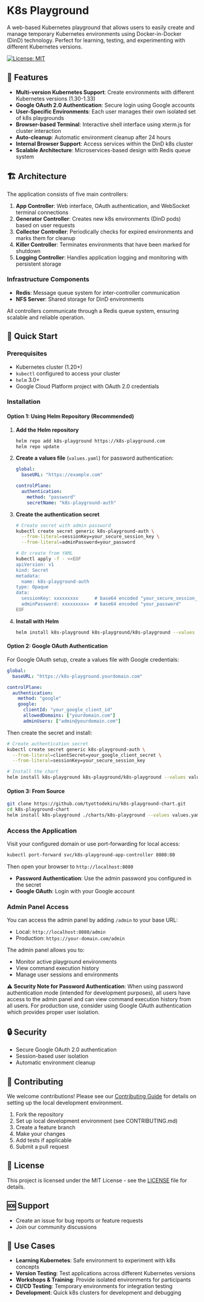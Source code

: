 # K8s Playground

A web-based Kubernetes playground that allows users to easily create and manage temporary Kubernetes environments using Docker-in-Docker (DinD) technology. Perfect for learning, testing, and experimenting with different Kubernetes versions.

[![License: MIT](https://img.shields.io/badge/License-MIT-yellow.svg)](https://opensource.org/licenses/MIT)

## 🚀 Features

- **Multi-version Kubernetes Support**: Create environments with different Kubernetes versions (1.30-1.33)
- **Google OAuth 2.0 Authentication**: Secure login using Google accounts
- **User-Specific Environments**: Each user manages their own isolated set of k8s playgrounds
- **Browser-based Terminal**: Interactive shell interface using xterm.js for cluster interaction
- **Auto-cleanup**: Automatic environment cleanup after 24 hours
- **Internal Browser Support**: Access services within the DinD k8s cluster
- **Scalable Architecture**: Microservices-based design with Redis queue system

## 🏗️ Architecture

The application consists of five main controllers:

1. **App Controller**: Web interface, OAuth authentication, and WebSocket terminal connections
2. **Generator Controller**: Creates new k8s environments (DinD pods) based on user requests
3. **Collector Controller**: Periodically checks for expired environments and marks them for cleanup
4. **Killer Controller**: Terminates environments that have been marked for shutdown
5. **Logging Controller**: Handles application logging and monitoring with persistent storage

### Infrastructure Components

- **Redis**: Message queue system for inter-controller communication
- **NFS Server**: Shared storage for DinD environments

All controllers communicate through a Redis queue system, ensuring scalable and reliable operation.

## 🔧 Quick Start

### Prerequisites

- Kubernetes cluster (1.20+)
- `kubectl` configured to access your cluster
- `helm` 3.0+
- Google Cloud Platform project with OAuth 2.0 credentials

### Installation

#### Option 1: Using Helm Repository (Recommended)

1. **Add the Helm repository**
   ```bash
   helm repo add k8s-playground https://k8s-playground.com
   helm repo update
   ```

2. **Create a values file** (`values.yaml`) for password authentication:
   ```yaml
   global:
     baseURL: "https://example.com"
   
   controlPlane:
     authentication:
       method: "password"
       secretName: "k8s-playground-auth"
   ```

3. **Create the authentication secret**
   ```bash
   # Create secret with admin password
   kubectl create secret generic k8s-playground-auth \
     --from-literal=sessionKey=your_secure_session_key \
     --from-literal=adminPassword=your_password
   
   # Or create from YAML
   kubectl apply -f - <<EOF
   apiVersion: v1
   kind: Secret
   metadata:
     name: k8s-playground-auth
   type: Opaque
   data:
     sessionKey: xxxxxxxxx      # base64 encoded "your_secure_session_key"
     adminPassword: xxxxxxxxx=  # base64 encoded "your_password"
   EOF
   ```

4. **Install with Helm**
   ```bash
   helm install k8s-playground k8s-playground/k8s-playground --values values.yaml
   ```

#### Option 2: Google OAuth Authentication

For Google OAuth setup, create a values file with Google credentials:

```yaml
global:
  baseURL: "https://k8s-playground.yourdomain.com"

controlPlane:
  authentication:
    method: "google"
    google:
      clientId: "your_google_client_id"
      allowedDomains: ["yourdomain.com"]
      adminUsers: ["admin@yourdomain.com"]
```

Then create the secret and install:
```bash
# Create authentication secret
kubectl create secret generic k8s-playground-auth \
  --from-literal=clientSecret=your_google_client_secret \
  --from-literal=sessionKey=your_secure_session_key 

# Install the chart
helm install k8s-playground k8s-playground/k8s-playground --values values.yaml
```

#### Option 3: From Source

```bash
git clone https://github.com/tyottodekiru/k8s-playground-chart.git
cd k8s-playground-chart
helm install k8s-playground ./charts/k8s-playground --values values.yaml
```

### Access the Application

Visit your configured domain or use port-forwarding for local access:
```bash
kubectl port-forward svc/k8s-playground-app-controller 8080:80
```

Then open your browser to `http://localhost:8080`

- **Password Authentication**: Use the admin password you configured in the secret
- **Google OAuth**: Login with your Google account

### Admin Panel Access

You can access the admin panel by adding `/admin` to your base URL:
- Local: `http://localhost:8080/admin`
- Production: `https://your-domain.com/admin`

The admin panel allows you to:
- Monitor active playground environments
- View command execution history
- Manage user sessions and environments

⚠️ **Security Note for Password Authentication**: When using password authentication mode (intended for development purposes), all users have access to the admin panel and can view command execution history from all users. For production use, consider using Google OAuth authentication which provides proper user isolation.

## 🔒 Security

- Secure Google OAuth 2.0 authentication
- Session-based user isolation
- Automatic environment cleanup

## 🤝 Contributing

We welcome contributions! Please see our [Contributing Guide](CONTRIBUTING.md) for details on setting up the local development environment.

1. Fork the repository
2. Set up local development environment (see CONTRIBUTING.md)
3. Create a feature branch
4. Make your changes
5. Add tests if applicable
6. Submit a pull request

## 📄 License

This project is licensed under the MIT License - see the [LICENSE](LICENSE) file for details.

## 🆘 Support

- Create an issue for bug reports or feature requests
- Join our community discussions

## 🎯 Use Cases

- **Learning Kubernetes**: Safe environment to experiment with k8s concepts
- **Version Testing**: Test applications across different Kubernetes versions
- **Workshops & Training**: Provide isolated environments for participants
- **CI/CD Testing**: Temporary environments for integration testing
- **Development**: Quick k8s clusters for development and debugging

